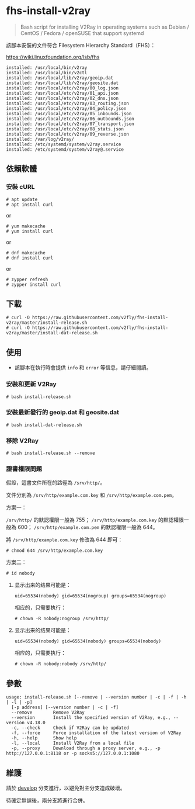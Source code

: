 # fhs-install-v2ray

> Bash script for installing V2Ray in operating systems such as Debian / CentOS / Fedora / openSUSE that support systemd

該腳本安裝的文件符合 Filesystem Hierarchy Standard（FHS）：

https://wiki.linuxfoundation.org/lsb/fhs

```
installed: /usr/local/bin/v2ray
installed: /usr/local/bin/v2ctl
installed: /usr/local/lib/v2ray/geoip.dat
installed: /usr/local/lib/v2ray/geosite.dat
installed: /usr/local/etc/v2ray/00_log.json
installed: /usr/local/etc/v2ray/01_api.json
installed: /usr/local/etc/v2ray/02_dns.json
installed: /usr/local/etc/v2ray/03_routing.json
installed: /usr/local/etc/v2ray/04_policy.json
installed: /usr/local/etc/v2ray/05_inbounds.json
installed: /usr/local/etc/v2ray/06_outbounds.json
installed: /usr/local/etc/v2ray/07_transport.json
installed: /usr/local/etc/v2ray/08_stats.json
installed: /usr/local/etc/v2ray/09_reverse.json
installed: /var/log/v2ray/
installed: /etc/systemd/system/v2ray.service
installed: /etc/systemd/system/v2ray@.service
```

## 依賴軟體

### 安裝 cURL

```
# apt update
# apt install curl
```

or

```
# yum makecache
# yum install curl
```

or

```
# dnf makecache
# dnf install curl
```

or

```
# zypper refresh
# zypper install curl
```

## 下載

```
# curl -O https://raw.githubusercontent.com/v2fly/fhs-install-v2ray/master/install-release.sh
# curl -O https://raw.githubusercontent.com/v2fly/fhs-install-v2ray/master/install-dat-release.sh
```

## 使用

* 該腳本在執行時會提供 `info` 和 `error` 等信息，請仔細閱讀。

### 安裝和更新 V2Ray

```
# bash install-release.sh
```

### 安裝最新發行的 geoip.dat 和 geosite.dat

```
# bash install-dat-release.sh
```

### 移除 V2Ray

```
# bash install-release.sh --remove
```

### 證書權限問題

假設，這書文件所在的路徑為 `/srv/http/`。

文件分別為 `/srv/http/example.com.key` 和 `/srv/http/example.com.pem`。

方案一：

`/srv/http/` 的默認權限一般為 755；
`/srv/http/example.com.key` 的默認權限一般為 600；
`/srv/http/example.com.pem` 的默認權限一般為 644。

將 `/srv/http/example.com.key` 修改為 644 即可：

```
# chmod 644 /srv/http/example.com.key
```

方案二：

```
# id nobody
```

1. 显示出来的结果可能是：

    ```
    uid=65534(nobody) gid=65534(nogroup) groups=65534(nogroup)
    ```

    相应的，只需要执行：

    ```
    # chown -R nobody:nogroup /srv/http/
    ```

2. 显示出来的结果可能是：

    ```
    uid=65534(nobody) gid=65534(nobody) groups=65534(nobody)
    ```

    相应的，只需要执行：

    ```
    # chown -R nobody:nobody /srv/http/
    ```

## 參數

```
usage: install-release.sh [--remove | --version number | -c | -f | -h | -l | -p]
  [-p address] [--version number | -c | -f]
  --remove        Remove V2Ray
  --version       Install the specified version of V2Ray, e.g., --version v4.18.0
  -c, --check     Check if V2Ray can be updated
  -f, --force     Force installation of the latest version of V2Ray
  -h, --help      Show help
  -l, --local     Install V2Ray from a local file
  -p, --proxy     Download through a proxy server, e.g., -p http://127.0.0.1:8118 or -p socks5://127.0.0.1:1080
```

## 維護

請於 [develop](https://github.com/v2fly/fhs-install-v2ray/tree/develop) 分支進行，以避免對主分支造成破壞。

待確定無誤後，兩分支將進行合併。
